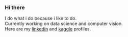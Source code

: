 ### Hi there
I do what i do because i like to do.  
Currently working on data science and computer vision.  
Here are my [linkedin](https://www.linkedin.com/in/farukcansaglam/) and [kaggle](https://www.kaggle.com/greysky) profiles.
